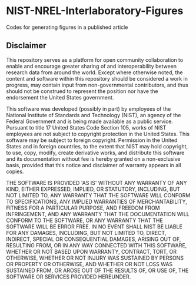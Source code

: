 # NIST-NREL-Interlaboratory-Figures
Codes for generating figures in a published article

## Disclaimer

This repository serves as a platform for open community collaboration
to enable and encourage greater sharing of and interoperability
between research data from around the world. Except where otherwise
noted, the content and software within this repository should be
considered a work in progress, may contain input from non-governmental
contributors, and thus should not be construed to represent the
position nor have the endorsement the United States government.

This software was developed (possibly in part) by employees of the
National Institute of Standards and Technology (NIST), an agency of
the Federal Government and is being made available as a public
service. Pursuant to title 17 United States Code Section 105, works of
NIST employees are not subject to copyright protection in the United
States.  This software may be subject to foreign copyright.
Permission in the United States and in foreign countries, to the
extent that NIST may hold copyright, to use, copy, modify, create
derivative works, and distribute this software and its documentation
without fee is hereby granted on a non-exclusive basis, provided that
this notice and disclaimer of warranty appears in all copies.

THE SOFTWARE IS PROVIDED 'AS IS' WITHOUT ANY WARRANTY OF ANY KIND,
EITHER EXPRESSED, IMPLIED, OR STATUTORY, INCLUDING, BUT NOT LIMITED
TO, ANY WARRANTY THAT THE SOFTWARE WILL CONFORM TO SPECIFICATIONS, ANY
IMPLIED WARRANTIES OF MERCHANTABILITY, FITNESS FOR A PARTICULAR
PURPOSE, AND FREEDOM FROM INFRINGEMENT, AND ANY WARRANTY THAT THE
DOCUMENTATION WILL CONFORM TO THE SOFTWARE, OR ANY WARRANTY THAT THE
SOFTWARE WILL BE ERROR FREE.  IN NO EVENT SHALL NIST BE LIABLE FOR ANY
DAMAGES, INCLUDING, BUT NOT LIMITED TO, DIRECT, INDIRECT, SPECIAL OR
CONSEQUENTIAL DAMAGES, ARISING OUT OF, RESULTING FROM, OR IN ANY WAY
CONNECTED WITH THIS SOFTWARE, WHETHER OR NOT BASED UPON WARRANTY,
CONTRACT, TORT, OR OTHERWISE, WHETHER OR NOT INJURY WAS SUSTAINED BY
PERSONS OR PROPERTY OR OTHERWISE, AND WHETHER OR NOT LOSS WAS
SUSTAINED FROM, OR AROSE OUT OF THE RESULTS OF, OR USE OF, THE
SOFTWARE OR SERVICES PROVIDED HEREUNDER. 
